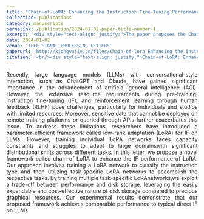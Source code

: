 ```yaml
---
title: "Chain-of-LoRA: Enhancing the Instruction Fine-Tuning Performance of Low-Rank Adaptation on Diverse Instruction Set"
collection: publications
category: manuscripts
permalink: /publication/2024-01-02-paper-title-number-1
excerpt: '<div style="text-align: justify;">The paper proposes the Chain-of-LoRA framework, which trains a task - selection LoRA to classify instruction types and task - specific LoRAs for tasks. Experiments show it can achieve performance comparable to direct instruction fine - tuning, balancing performance and disk storage for resource - constrained users.</div>'
date: 2024-01-02
venue: 'IEEE SIGNAL PROCESSING LETTERS'
paperurl: 'http://xiongyujie.cn/files/Chain-of-lora Enhancing the instruction fine-tuning performance of low-rank adaptation on diverse instruction set.pdf'
citation: '<br/><div style="text-align: justify;">Chain-of-LoRA: Enhancing the Instruction Fine-Tuning Performance of Low-Rank Adaptation on Diverse Instruction Set,Qiu, Xihe and Hao, Teqi and Shi, Shaojie and Tan, Xiaoyu* and Xiong, Yu-Jie,IEEE Signal Processing Letters,2024,31,875-879.</div>'
---
```


<div style="text-align: justify;">Recently, large language models (LLMs) with conversational-style interaction, such as ChatGPT and Claude, have gained significant importance in the advancement of artificial general intelligence (AGI). However, the extensive resource requirements during pre-training, instruction fine-tuning (IF), and reinforcement learning through human feedback (RLHF) pose challenges, particularly for individuals and studios with limited resources. Moreover, sensitive data that cannot be deployed on remote training platforms or queried through APIs further exacerbates this issue. To address these limitations, researchers have introduced a parameter-efficient framework called low-rank adaptation (LoRA) for IF on LLMs. However, training individual LoRA networks faces capacity constraints and struggles to adapt to large domainswith significant distributional shifts across different tasks. In this letter, we propose a novel framework called chain-of-LoRA to enhance the IF performance of LoRA. Our approach involves training a LoRA network to classify the instruction type and then utilizing task-specific LoRA networks to accomplish the respective tasks. By training multiple task-specific LoRAnetworks,we exploit a trade-off between performance and disk storage, leveraging the easily expandable and cost-effective nature of disk storage compared to precious graphical resources. Our experimental results demonstrate that our proposed framework achieves comparable performance to typical direct IF on LLMs.</div>

<br/>
